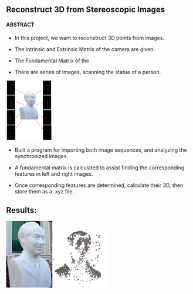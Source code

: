 ## Reconstruct 3D from Stereoscopic Images 


#### ABSTRACT

- In this project, we want to reconstruct 3D points from images.

- The Intrinsic and Extrinsic Matrix of the camera are given.

- The Fundamental Matrix of the 

- There are series of images, scanning the statue of a person.

<img src="https://github.com/CP-TSAI/Computer-Vision/raw/master/cv_pic/whole.png" width="25%" height="25%">

- Built a program for importing both image sequences, and analyzing the synchronized images.

- A fundamental matrix is calculated to assist finding the corresponding features in left and right images.

- Once corresponding features are determined, calculate their 3D, then store them as a .xyz file.

## Results:

<img src="https://github.com/CP-TSAI/Computer-Vision/raw/master/cv_pic/original.png" width="25%" height="25%"> <img src="https://github.com/CP-TSAI/Computer-Vision/raw/master/cv_pic/3dd.png" width="30%" height="30%"> 




